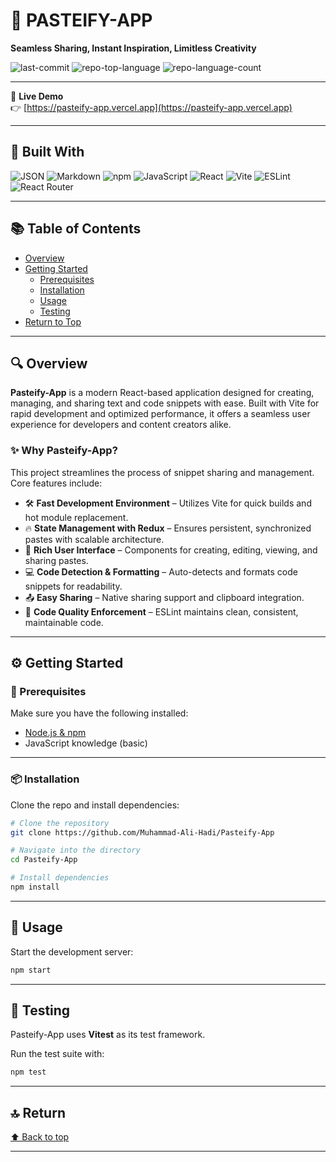 # 📝 PASTEIFY-APP

**Seamless Sharing, Instant Inspiration, Limitless Creativity**

![last-commit](https://img.shields.io/github/last-commit/Muhammad-Ali-Hadi/Pasteify-App?style=flat&logo=git&logoColor=white&color=0080ff)
![repo-top-language](https://img.shields.io/github/languages/top/Muhammad-Ali-Hadi/Pasteify-App?style=flat&color=0080ff)
![repo-language-count](https://img.shields.io/github/languages/count/Muhammad-Ali-Hadi/Pasteify-App?style=flat&color=0080ff)

---  

🔗 **Live Demo**  
👉 [https://pasteify-app.vercel.app](https://pasteify-app.vercel.app)

---

## 🚀 Built With

![JSON](https://img.shields.io/badge/JSON-000000.svg?style=flat&logo=JSON&logoColor=white)
![Markdown](https://img.shields.io/badge/Markdown-000000.svg?style=flat&logo=Markdown&logoColor=white)
![npm](https://img.shields.io/badge/npm-CB3837.svg?style=flat&logo=npm&logoColor=white)
![JavaScript](https://img.shields.io/badge/JavaScript-F7DF1E.svg?style=flat&logo=JavaScript&logoColor=black)
![React](https://img.shields.io/badge/React-61DAFB.svg?style=flat&logo=React&logoColor=black)
![Vite](https://img.shields.io/badge/Vite-646CFF.svg?style=flat&logo=Vite&logoColor=white)
![ESLint](https://img.shields.io/badge/ESLint-4B32C3.svg?style=flat&logo=ESLint&logoColor=white)
![React Router](https://img.shields.io/badge/React%20Router-CA4245.svg?style=flat&logo=React-Router&logoColor=white)

---

## 📚 Table of Contents

- [Overview](#-overview)
- [Getting Started](#️-getting-started)
  - [Prerequisites](#-prerequisites)
  - [Installation](#-installation)
  - [Usage](#-usage)
  - [Testing](#-testing)
- [Return to Top](#-return)

---

## 🔍 Overview

**Pasteify-App** is a modern React-based application designed for creating, managing, and sharing text and code snippets with ease. Built with Vite for rapid development and optimized performance, it offers a seamless user experience for developers and content creators alike.

### ✨ Why Pasteify-App?

This project streamlines the process of snippet sharing and management. Core features include:

- 🛠️ **Fast Development Environment** – Utilizes Vite for quick builds and hot module replacement.
- 🔥 **State Management with Redux** – Ensures persistent, synchronized pastes with scalable architecture.
- 🎨 **Rich User Interface** – Components for creating, editing, viewing, and sharing pastes.
- 💻 **Code Detection & Formatting** – Auto-detects and formats code snippets for readability.
- 📤 **Easy Sharing** – Native sharing support and clipboard integration.
- 🧹 **Code Quality Enforcement** – ESLint maintains clean, consistent, maintainable code.

---

## ⚙️ Getting Started

### 🧰 Prerequisites

Make sure you have the following installed:

- [Node.js & npm](https://nodejs.org/)
- JavaScript knowledge (basic)

---

### 📦 Installation

Clone the repo and install dependencies:

```bash
# Clone the repository
git clone https://github.com/Muhammad-Ali-Hadi/Pasteify-App

# Navigate into the directory
cd Pasteify-App

# Install dependencies
npm install
```

---

## 🚀 Usage

Start the development server:

```bash
npm start
```

---

## 🧪 Testing

Pasteify-App uses **Vitest** as its test framework.

Run the test suite with:

```bash
npm test
```

---

## 🔝 Return

[⬆ Back to top](#️-pasteify-app)

---

